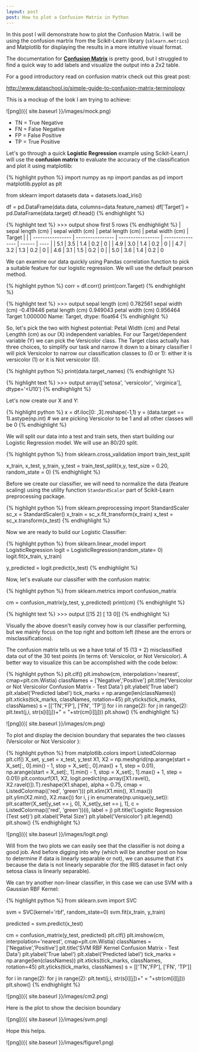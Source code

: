 ```yaml
---
layout: post
post: How to plot a Confusion Matrix in Python
---
```


In this post I will demonstrate how to plot the Confusion Matrix. I will be using the confusion martrix from the Scikit-Learn library (`sklearn.metrics`) and Matplotlib for displaying the results in a more intuitive visual format. 

The documentation for **[Confusion Matrix](http://scikit-learn.org/stable/modules/generated/sklearn.metrics.confusion_matrix.html)** is pretty good, but I struggled to find a quick way to add labels and visualize the output into a 2x2 table.

For a good introductory read on confusion matrix check out this great post: 

<http://www.dataschool.io/simple-guide-to-confusion-matrix-terminology>  

This is a mockup of the look I am trying to achieve: 

![png]({{ site.baseurl }}/images/mock.png)

* TN = True Negative
* FN = False Negative
* FP = False Positive
* TP = True Positive

Let's go through a quick **Logistic Regression** example using Scikit-Learn,I will use the **confusion matrix** to evaluate the accuracy of the classification and plot it using matplotlib:

{% highlight python %}
import numpy as np
import pandas as pd
import matplotlib.pyplot as plt

from sklearn import datasets
data = datasets.load_iris()

df = pd.DataFrame(data.data, columns=data.feature_names)
df['Target'] = pd.DataFrame(data.target)
df.head()
{% endhighlight %}


{% highlight text %}
    >>> output
   show first 5 rows 
{% endhighlight %}
| sepal length (cm) | sepal width (cm) | petal length (cm) | petal width (cm) | Target |      |
| ---------------- | ---------------- | ----------------- | ---------------- | ------ | ---- |
| 5.1              | 3.5               | 1.4              | 0.2    | 0    |
| 4.9              | 3.0               | 1.4              | 0.2    | 0    |
| 4.7              | 3.2               | 1.3              | 0.2    | 0    |
| 4.6              | 3.1               | 1.5              | 0.2    | 0    |
| 5.0              | 3.6               | 1.4              | 0.2    | 0 

We can examine our data quickly using Pandas correlation function to pick a suitable feature for our logistic regression. We will use the default pearson method. 


{% highlight python %}
corr = df.corr()
print(corr.Target)
{% endhighlight %}


{% highlight text %}
    >>> output
    sepal length (cm)    0.782561
    sepal width (cm)    -0.419446
    petal length (cm)    0.949043
    petal width (cm)     0.956464
    Target               1.000000
    Name: Target, dtype: float64
{% endhighlight %}

So, let's pick the two with highest potential: Petal Width (cm) and Petal Lengthh (cm) as our (X) independent variables. For our Target/dependent variable (Y) we can pick the Versicolor class. The Target class actually has three choices, to simplify our task and narrow it down to a binary classifier I will pick Versicolor to narrow our classification classes to (0 or 1): either it is versicolor (1) or it is Not versicolor (0).

{% highlight python %}
print(data.target_names)
{% endhighlight %}

{% highlight text %}
    >>> output
    array(['setosa', 'versicolor', 'virginica'],
      dtype='<U10')
{% endhighlight  %}  

Let's now create our X and Y:

{% highlight python %}
x = df.iloc[0: ,3].reshape(-1,1)
y = (data.target == 1).astype(np.int) # we are picking Versicolor to be 1 and all other classes will be 0
{% endhighlight  %}

We will split our data into a test and train sets, then start building our Logistic Regression model. We will use an 80/20 split.

{% highlight python %}
from sklearn.cross_validation import train_test_split

x_train, x_test, y_train, y_test = train_test_split(x,y, test_size = 0.20, random_state = 0)
{% endhighlight %}

Before we create our classifier, we will need to normalize the data (feature scaling) using the utility function `StandardScalar` part of Scikit-Learn preprocessing package. 

{% highlight python %}
from sklearn.preprocessing import StandardScaler
sc_x = StandardScaler()
x_train = sc_x.fit_transform(x_train)
x_test = sc_x.transform(x_test)
{% endhighlight %}

Now we are ready to build our Logistic Classifier:

{% highlight python %}
from sklearn.linear_model import LogisticRegression
logit = LogisticRegression(random_state= 0)
logit.fit(x_train, y_train)

y_predicted = logit.predict(x_test)
{% endhighlight %}

Now, let's evaluate our classifier with the confusion matrix:

{% highlight python %}
from sklearn.metrics import confusion_matrix

cm = confusion_matrix(y_test, y_predicted)
print(cm)
{% endhighlight %}

{% highlight text %}
    >>> output
    [[15  2]
    [ 13 0]]
{% endhighlight %}

Visually the above doesn't easily convey how is our classifier performing, but we mainly focus on the top right and bottom left (these are the errors or misclassifications).

The confusion matrix tells us we a have total of 15 (13 + 2) misclassified data out of the 30 test points (in terms of: Versicolor, or Not Versicolor). A better way to visualize this can be accomplished with the code below:

{% highlight python %}
plt.clf()
plt.imshow(cm, interpolation='nearest', cmap=plt.cm.Wistia)
classNames = ['Negative','Positive']
plt.title('Versicolor or Not Versicolor Confusion Matrix - Test Data')
plt.ylabel('True label')
plt.xlabel('Predicted label')
tick_marks = np.arange(len(classNames))
plt.xticks(tick_marks, classNames, rotation=45)
plt.yticks(tick_marks, classNames)
s = [['TN','FP'], ['FN', 'TP']]
for i in range(2):
    for j in range(2):
        plt.text(j,i, str(s[i][j])+" = "+str(cm[i][j]))
plt.show()
{% endhighlight %}

![png]({{ site.baseurl }}/images/cm.png)

To plot and display the decision boundary that separates the two classes (Versicolor or Not Versicolor ):

{% highlight python %}
from matplotlib.colors import ListedColormap
plt.clf()
X_set, y_set = x_test, y_test
X1, X2 = np.meshgrid(np.arange(start = X_set[:, 0].min() - 1, stop = X_set[:, 0].max() + 1, step = 0.01),
                     np.arange(start = X_set[:, 1].min() - 1, stop = X_set[:, 1].max() + 1, step = 0.01))
plt.contourf(X1, X2, logit.predict(np.array([X1.ravel(), X2.ravel()]).T).reshape(X1.shape),
             alpha = 0.75, cmap = ListedColormap(('red', 'green')))
plt.xlim(X1.min(), X1.max())
plt.ylim(X2.min(), X2.max())
for i, j in enumerate(np.unique(y_set)):
    plt.scatter(X_set[y_set == j, 0], X_set[y_set == j, 1],
                c = ListedColormap(('red', 'green'))(i), label = j)
plt.title('Logistic Regression (Test set)')
plt.xlabel('Petal Size')
plt.ylabel('Versicolor')
plt.legend()
plt.show()
{% endhighlight %}

![png]({{ site.baseurl }}/images/logit.png)

Will from the two plots we can easily see that the classifier is not doing a good job. And before digging into why (which will be another post on how to determine if data is linearly separable or not), we can assume that it's because the data is not linearly separable (for the IRIS dataset in fact only setosa class is linearly separable).

We can try another non-linear classifier, in this case we can use SVM with a Gaussian RBF Kernel:

{% highlight python %}
from sklearn.svm import SVC

svm = SVC(kernel='rbf', random_state=0)
svm.fit(x_train, y_train)

predicted = svm.predict(x_test)

cm = confusion_matrix(y_test, predicted)
plt.clf()
plt.imshow(cm, interpolation='nearest', cmap=plt.cm.Wistia)
classNames = ['Negative','Positive']
plt.title('SVM RBF Kernel Confusion Matrix - Test Data')
plt.ylabel('True label')
plt.xlabel('Predicted label')
tick_marks = np.arange(len(classNames))
plt.xticks(tick_marks, classNames, rotation=45)
plt.yticks(tick_marks, classNames)
s = [['TN','FP'], ['FN', 'TP']]

for i in range(2):
    for j in range(2):
        plt.text(j,i, str(s[i][j])+" = "+str(cm[i][j]))
plt.show()
{% endhighlight %}

![png]({{ site.baseurl }}/images/cm2.png)

Here is the plot to show the decision boundary

![png]({{ site.baseurl }}/images/svm.png)

Hope this helps.

![png]({{ site.baseurl }}/images/figure1.png)